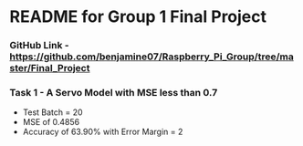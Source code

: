 # README for Group 1 Final Project

### GitHub Link - https://github.com/benjamine07/Raspberry_Pi_Group/tree/master/Final_Project

### Task 1 - A Servo Model with MSE less than 0.7

- Test Batch = 20
- MSE of 0.4856
- Accuracy of 63.90% with Error Margin = 2
